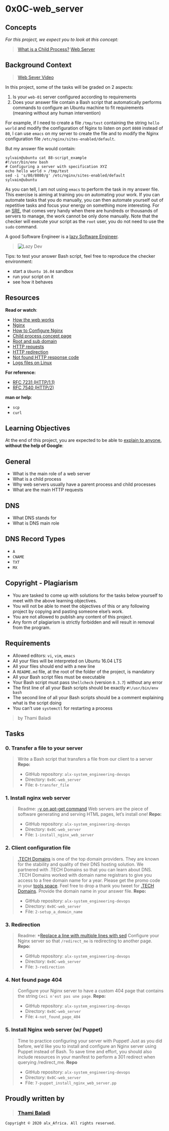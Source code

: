 # 0x0C-web_server

## Concepts

_For this project, we expect you to look at this concept:_

> [What is a Child Process?](https://intranet.alxswe.com/concepts/110)
> [Web Server](https://s3.amazonaws.com/intranet-projects-files/holbertonschool-sysadmin_devops/266/8Gu52Qv.png)

## Background Context

> [Web Sever Video](https://www.youtube.com/watch?v=AZg4uJkEa-4)

In this project, some of the tasks will be graded on 2 aspects:

1. Is your `web-01` server configured according to requirements
2. Does your answer file contain a Bash script that automatically performs commands to configure an Ubuntu machine to fit requirements (meaning without any human intervention)

For example, if I need to create a file `/tmp/test` containing the string `hello world` and modify the configuration of Nginx to listen on port `8080` instead of `80`, I can use `emacs` on my server to create the file and to modify the Nginx configuration file `/etc/nginx/sites-enabled/default`.

But my answer file would contain:

```shell
sylvain@ubuntu cat 88-script_example
#!/usr/bin/env bash
# Configuring a server with specification XYZ
echo hello world > /tmp/test
sed -i 's/80/8080/g' /etc/nginx/sites-enabled/default
sylvain@ubuntu
```

As you can tell, I am not using `emacs` to perform the task in my answer file. This exercise is aiming at training you on automating your work. If you can automate tasks that you do manually, you can then automate yourself out of repetitive tasks and focus your energy on something more interesting. For an [SRE](https://www.atlassian.com/incident-management/devops/sre), that comes very handy when there are hundreds or thousands of servers to manage, the work cannot be only done manually. Note that the checker will execute your script as the `root` user, you do not need to use the `sudo` command.

A good Software Engineer is a [lazy Software Engineer](https://www.techwell.com/techwell-insights/2013/12/why-best-programmers-are-lazy-and-act-dumb).

> ![Lazy Dev](https://s3.amazonaws.com/intranet-projects-files/holbertonschool-sysadmin_devops/266/82VsYEC.jpg)

Tips: to test your answer Bash script, feel free to reproduce the checker environment:

- start a `Ubuntu 16.04` sandbox
- run your script on it
- see how it behaves

## Resources

**Read or watch**:

- [How the web works](https://developer.mozilla.org/en-US/docs/Learn/Getting_started_with_the_web/How_the_Web_works)
- [Nginx](https://en.wikipedia.org/wiki/Nginx)
- [How to Configure Nginx](https://www.digitalocean.com/community/tutorials/how-to-set-up-nginx-server-blocks-virtual-hosts-on-ubuntu-16-04)
- [Child process concept page](https://intranet.alxswe.com/concepts/110)
- [Root and sub domain](https://landingi.com/help/domains-vs-subdomains/)
- [HTTP requests](https://www.tutorialspoint.com/http/http_methods.htm)
- [HTTP redirection](https://moz.com/learn/seo/redirection)
- [Not found HTTP response code](https://en.wikipedia.org/wiki/HTTP_404)
- [Logs files on Linux](https://www.cyberciti.biz/faq/ubuntu-linux-gnome-system-log-viewer/)

**For reference:**

- [RFC 7231 (HTTP/1.1)](https://datatracker.ietf.org/doc/html/rfc7231)
- [RFC 7540 (HTTP/2)](https://datatracker.ietf.org/doc/html/rfc7540")

**man or help**:

- `scp`
- `curl`

## Learning Objectives

At the end of this project, you are expected to be able to [explain to anyone](https://fs.blog/feynman-learning-technique/), **without the help of Google**:

## General

- What is the main role of a web server
- What is a child process
- Why web servers usually have a parent process and child processes
- What are the main HTTP requests

## DNS

- What DNS stands for
- What is DNS main role

## DNS Record Types

- `A`
- `CNAME`
- `TXT`
- `MX`

## Copyright - Plagiarism

- You are tasked to come up with solutions for the tasks below yourself to meet with the above learning objectives.
- You will not be able to meet the objectives of this or any following project by copying and pasting someone else’s work.
- You are not allowed to publish any content of this project.
- Any form of plagiarism is strictly forbidden and will result in removal from the program.

## Requirements

- Allowed editors: `vi`, `vim`, `emacs`
- All your files will be interpreted on Ubuntu 16.04 LTS
- All your files should end with a new line
- A `README.md` file, at the root of the folder of the project, is mandatory
- All your Bash script files must be executable
- Your Bash script must pass `Shellcheck` (version `0.3.7`) without any error
- The first line of all your Bash scripts should be exactly `#!/usr/bin/env bash`
- The second line of all your Bash scripts should be a comment explaining what is the script doing
- You can’t use `systemctl` for restarting a process

> by Thami Baladi

## Tasks

### 0. Transfer a file to your server

> Write a Bash script that transfers a file from our client to a server
>**Repo:**
>
>- GitHub repository:  `alx-system_engineering-devops`
>- Directory:  `0x0C-web_server`
>- File:  `0-transfer_file`

### 1. Install nginx web server

> Readme:
> [-y on apt-get command](https://askubuntu.com/questions/672892/what-does-y-mean-in-apt-get-y-install-command)
> Web servers are the piece of software generating and serving HTML pages, let’s install one!
> **Repo:**
>
> - GitHub repository:  `alx-system_engineering-devops`
> - Directory:  `0x0C-web_server`
> - File:  `1-install_nginx_web_server`

### 2. Client configuration file

> [.TECH Domains](https://get.tech/) is one of the top domain providers. They are known for the stability and quality of their DNS hosting solution. We partnered with .TECH Domains so that you can learn about DNS.
> .TECH Domains worked with domain name registrars to give you access to a free domain name for a year. Please get the promo code in your [tools space](https://intranet.alxswe.com/dashboards/my_tools). Feel free to drop a thank you tweet for [.TECH Domains](https://get.tech/).
> Provide the domain name in your answer file.
>**Repo:**
>
>- GitHub repository:  `alx-system_engineering-devops`
>- Directory:  `0x0C-web_server`
>- File: `2-setup_a_domain_name`

### 3. Redirection

>Readme:
*[Replace a line with multiple lines with sed](https://stackoverflow.com/questions/26041088/sed-replace-line-with-multiline-variable)
> Configure your Nginx server so that `/redirect_me` is redirecting to another page.
>**Repo:**
>
>- GitHub repository:  `alx-system_engineering-devops`
>- Directory:  `0x0C-web_server`
>- File: `3-redirection`

### 4. Not found page 404

> Configure your Nginx server to have a custom 404 page that contains the string `Ceci n'est pas une page`.
>**Repo:**
>
>- GitHub repository:  `alx-system_engineering-devops`
>- Directory:  `0x0C-web_server`
>- File: `4-not_found_page_404`

### 5. Install Nginx web server (w/ Puppet)

>Time to practice configuring your server with Puppet! Just as you did before, we’d like you to install and configure an Nginx server using Puppet instead of Bash. To save time and effort, you should also include resources in your manifest to perform a 301 redirect when querying /redirect_me.
>**Repo**
>
>- GitHub repository:  `alx-system_engineering-devops`
>- Directory:  `0x0C-web_server`
>- File: `7-puppet_install_nginx_web_server.pp`

## Proudly written by

> ### [Thami Baladi](https://github.com/ThamiBa)

`Copyright © 2020 alx_Africa. All rights reserved.`
